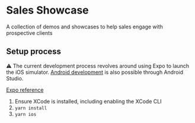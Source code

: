 # Sales Showcase
A collection of demos and showcases to help sales engage with prospective clients

## Setup process
:warning: The current development process revolves around using Expo to launch the iOS simulator. [Android development](https://docs.expo.dev/workflow/android-studio-emulator/) is also possible through Android Studio.

[Expo reference](https://docs.expo.dev/workflow/ios-simulator/)

1. Ensure XCode is installed, including enabling the XCode CLI
2. `yarn install`
3. `yarn ios`
